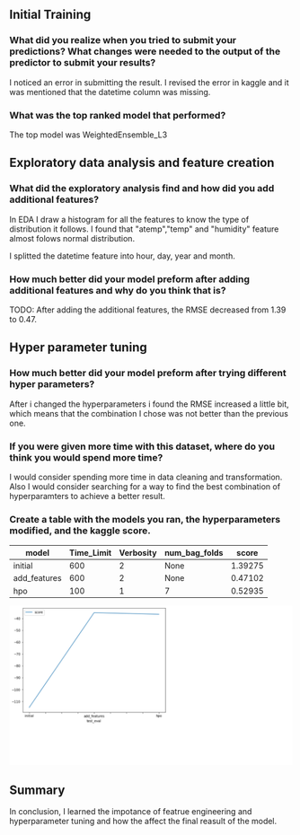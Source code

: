 ## Initial Training

### What did you realize when you tried to submit your predictions? What changes were needed to the output of the predictor to submit your results?

I noticed an error in submitting the result. I revised the error in kaggle and it was mentioned that the datetime column was missing.



### What was the top ranked model that performed?

The top model was WeightedEnsemble_L3

## Exploratory data analysis and feature creation

### What did the exploratory analysis find and how did you add additional features?

In EDA I draw a histogram for all the features to know the type of distribution it follows. I found that "atemp","temp" and "humidity" feature almost folows normal distribution.

I splitted the datetime feature into hour, day, year and month.

### How much better did your model preform after adding additional features and why do you think that is?

TODO: After adding the additional features, the RMSE decreased from 1.39 to 0.47.

## Hyper parameter tuning

### How much better did your model preform after trying different hyper parameters?

After i changed the hyperparameters i found the RMSE increased a little bit, which means that the combination I chose was not better than the previous one.

### If you were given more time with this dataset, where do you think you would spend more time?

I would consider spending more time in data cleaning and transformation. Also I would consider searching for a way to find the best combination of hyperparamters to achieve a better result.

### Create a table with the models you ran, the hyperparameters modified, and the kaggle score.

| model        | Time_Limit | Verbosity | num_bag_folds | score |
|--------------|------|------|------|-------|
| initial      | 600  | 2    | None    |1.39275|
| add_features | 600  | 2    | None    |0.47102|
| hpo          | 100  | 1    | 7    |0.52935|

![Alt text](score.png)


## Summary

In conclusion, I learned the impotance of featrue engineering and hyperparameter tuning and how the affect the final reasult of the model.
